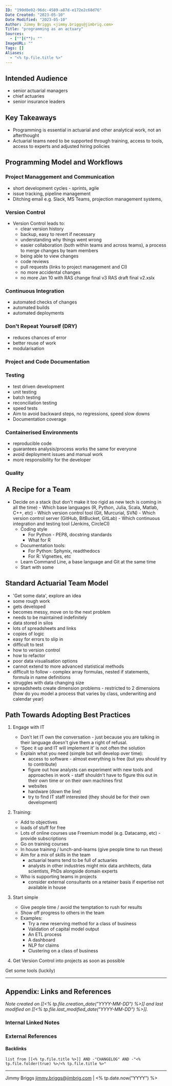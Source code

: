 ```yaml
---
ID: "190d0e02-96dc-4589-a87d-e172e2c68d76"
Date Created: "2023-05-10"
Date Modified: "2023-05-10"
Author: Jimmy Briggs <jimmy.briggs@jimbrig.com>
Title: "programming as an actuary"
Sources: 
  - [""](""): ""
ImageURL: ""
Tags: []
Aliases:
  - "<% tp.file.title %>"
---
```


## Intended Audience
- senior actuarial managers
- chief actuaries
- senior insurance leaders

## Key Takeaways

- Programming is essential in actuarial and other analytical work, not an afterthought
- Actuarial teams need to be supported through training, access to tools, access to experts and adjusted hiring policies

## Programming Model and Workflows

### Project Managgement and Communication
- short development cycles - sprints, agile
- issue tracking, pipeline management
- Ditching email e.g. Slack, MS Teams, projection management systems, 

### Version Control

- Version Control leads to:
    - clear version history
    - backup, easy to revert if necessary
    - understanding why things went wrong
    - easier collaboration (both within teams and across teams), a process to merge changes by team members
    - being able to view changes
    - code reviews
    - pull requests (links to project management and CI)
    - no more accidental changes
    - no more  Jan 10 with RAS change final v3 RAS draft final v2.xslx

### Continuous Integration
- automated checks of changes
- automated builds
- automated deployments

### Don't Repeat Yourself (DRY)

- reduces chances of error
- better reuse of work
- modularisation

### Project and Code Documentation

### Testing

- test driven development
- unit testing
- batch testing
- reconciliation testing
- speed tests
- Aim to avoid backward steps, no regressions, speed slow downs
- Documentation coverage

### Containerised Environments

- reproducible code
- guarantees analysis/process works the same for everyone
- avoid deployment issues and manual work
- more responsibility for the developer

### Quality

## A Recipe for a Team

- Decide on a stack (but don't make it too rigid as new tech is coming in all the time)
        - Which base languages (R, Python, Julia, Scala, Matlab, C++, etc)
        - Which version control tool (Git, Murcurial, SVN)
        - Which version control server (GitHub, BitBucket, GitLab)
        - Which continuous integration and testing tool (Jenkins, CircleCI)
    - Coding style
        - For Python - PEP8, docstring standards
        - What for R
    - Documentation tools:
        - For Python: Sphynix, readthedocs
        - For R: Vignettes, etc
    - Learn Command Line, a base language and Git at the same time
    - Start with some 
    

## Standard Actuarial Team Model

- 'Get some data', explore an idea
- some rough work
- gets developed
- becomes messy, move on to the next problem
- needs to be maintained indefinitely
- data stored in silos
- lots of spreadsheets and links
- copies of logic
- easy for errors to slip in
- difficult to test
- how to version control
- how to refactor
- poor data visualisation options
- cannot extend to more advanced statistical methods
- difficult to follow - complex array formulas, nested if statements, formula in name definitions
- struggles with data changing size
- spreadsheets create dimension problems - restricted to 2 dimensions (how do you model a process that varies by class, underwriting and calendar year)

## Path Towards Adopting Best Practices

1. Engage with IT
    - Don't let IT own the conversation - just because you are talking in their language doesn't give them a right of refusal.
    - 'Spec it up and IT will implement it' is not often the solution
    - Explain what you need (simple but will develop over time):
        - access to software - almost everything is free (but you should try to contribute)
        - figure out how analysts can experiment with new tools and approaches in work - staff shouldn't have to figure this out in their own time or on their own machines first
        - websites
        - hardware (down the line)
        - try to find IT staff interested (they should be for their own development)

2.  Training:
    - Add to objectives
    - loads of stuff for free
    - Lots of online courses use Freemium model (e.g. Datacamp, etc) - provide subscriptions
    - Go on training courses
    - In house training / lunch-and-learns (give people time to run these)
    - Aim for a mix of skills in the team
        - actuarial teams tend to be full of actuaries
        - analysts in other industries might mix data architects, data scientists, PhDs alongside domain experts
    - Who is supporting teams in projects
        - consider external consultants on a retainer basis if expertise not available in house

3.  Start simple
    - Give people time / avoid the temptation to rush for results
    - Show off progress to others in the team
    - Examples:
        - Try a new reserving method for a class of business
        - Validation of capital model output
        - An ETL process
        - A dashboard
        - NLP for claims
        - Clustering on a class of business
        
4.  Get Version Control into projects as soon as possible
    
Get some tools (luckily)



***

## Appendix: Links and References

*Note created on [[<% tp.file.creation_date("YYYY-MM-DD") %>]] and last modified on [[<% tp.file.last_modified_date("YYYY-MM-DD") %>]].*

### Internal Linked Notes

### External References

#### Backlinks

```dataview
list from [[<% tp.file.title %>]] AND -"CHANGELOG" AND -"<% tp.file.folder(true) %>/<% tp.file.title %>"
```


***

Jimmy Briggs <jimmy.briggs@jimbrig.com> | <% tp.date.now("YYYY") %>